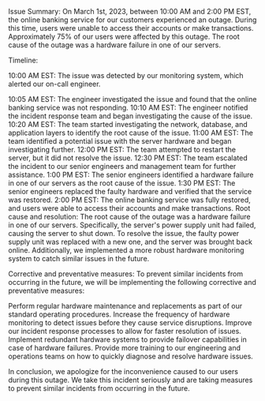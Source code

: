 Issue Summary:
On March 1st, 2023, between 10:00 AM and 2:00 PM EST, the online banking service for our customers experienced an outage. During this time, users were unable to access their accounts or make transactions. Approximately 75% of our users were affected by this outage. The root cause of the outage was a hardware failure in one of our servers.

Timeline:

10:00 AM EST: The issue was detected by our monitoring system, which alerted our on-call engineer.

10:05 AM EST: The engineer investigated the issue and found that the online banking service was not responding.
10:10 AM EST: The engineer notified the incident response team and began investigating the cause of the issue.
10:20 AM EST: The team started investigating the network, database, and application layers to identify the root cause of the issue.
11:00 AM EST: The team identified a potential issue with the server hardware and began investigating further.
12:00 PM EST: The team attempted to restart the server, but it did not resolve the issue.
12:30 PM EST: The team escalated the incident to our senior engineers and management team for further assistance.
1:00 PM EST: The senior engineers identified a hardware failure in one of our servers as the root cause of the issue.
1:30 PM EST: The senior engineers replaced the faulty hardware and verified that the service was restored.
2:00 PM EST: The online banking service was fully restored, and users were able to access their accounts and make transactions.
Root cause and resolution:
The root cause of the outage was a hardware failure in one of our servers. Specifically, the server's power supply unit had failed, causing the server to shut down. To resolve the issue, the faulty power supply unit was replaced with a new one, and the server was brought back online. Additionally, we implemented a more robust hardware monitoring system to catch similar issues in the future.

Corrective and preventative measures:
To prevent similar incidents from occurring in the future, we will be implementing the following corrective and preventative measures:

Perform regular hardware maintenance and replacements as part of our standard operating procedures.
Increase the frequency of hardware monitoring to detect issues before they cause service disruptions.
Improve our incident response processes to allow for faster resolution of issues.
Implement redundant hardware systems to provide failover capabilities in case of hardware failures.
Provide more training to our engineering and operations teams on how to quickly diagnose and resolve hardware issues.

In conclusion, we apologize for the inconvenience caused to our users during this outage. We take this incident seriously and are taking measures to prevent similar incidents from occurring in the future.
